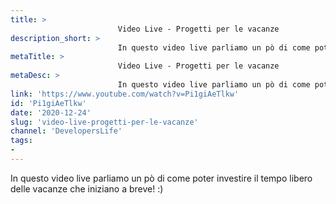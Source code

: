 ```yaml
---
title: > 
                        Video Live - Progetti per le vacanze
description_short: > 
                        In questo video live parliamo un pò di come poter investire il tempo libero delle vacanze che iniziano a breve! :)
metaTitle: > 
                        Video Live - Progetti per le vacanze
metaDesc: > 
                        In questo video live parliamo un pò di come poter investire il tempo libero delle vacanze che iniziano a breve! :)
link: 'https://www.youtube.com/watch?v=Pi1giAeTlkw'
id: 'Pi1giAeTlkw'
date: '2020-12-24'
slug: 'video-live-progetti-per-le-vacanze'
channel: 'DevelopersLife'
tags: 
- 
---
```

In questo video live parliamo un pò di come poter investire il tempo libero delle vacanze che iniziano a breve! :)
